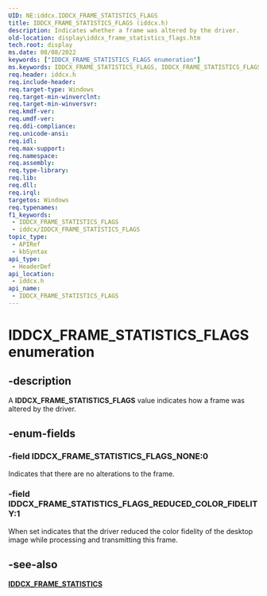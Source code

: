 ```yaml
---
UID: NE:iddcx.IDDCX_FRAME_STATISTICS_FLAGS
title: IDDCX_FRAME_STATISTICS_FLAGS (iddcx.h)
description: Indicates whether a frame was altered by the driver.
old-location: display\iddcx_frame_statistics_flags.htm
tech.root: display
ms.date: 08/08/2022
keywords: ["IDDCX_FRAME_STATISTICS_FLAGS enumeration"]
ms.keywords: IDDCX_FRAME_STATISTICS_FLAGS, IDDCX_FRAME_STATISTICS_FLAGS enumeration [Display Devices], IDDCX_FRAME_STATISTICS_FLAGS_NONE, IDDCX_FRAME_STATISTICS_FLAGS_REDUCED_COLOR_FIDELITY, display.iddcx_frame_statistics_flags, iddcx/IDDCX_FRAME_STATISTICS_FLAGS, iddcx/IDDCX_FRAME_STATISTICS_FLAGS_NONE, iddcx/IDDCX_FRAME_STATISTICS_FLAGS_REDUCED_COLOR_FIDELITY
req.header: iddcx.h
req.include-header: 
req.target-type: Windows
req.target-min-winverclnt: 
req.target-min-winversvr: 
req.kmdf-ver: 
req.umdf-ver: 
req.ddi-compliance: 
req.unicode-ansi: 
req.idl: 
req.max-support: 
req.namespace: 
req.assembly: 
req.type-library: 
req.lib: 
req.dll: 
req.irql: 
targetos: Windows
req.typenames: 
f1_keywords:
 - IDDCX_FRAME_STATISTICS_FLAGS
 - iddcx/IDDCX_FRAME_STATISTICS_FLAGS
topic_type:
 - APIRef
 - kbSyntax
api_type:
 - HeaderDef
api_location:
 - iddcx.h
api_name:
 - IDDCX_FRAME_STATISTICS_FLAGS
---
```


# IDDCX_FRAME_STATISTICS_FLAGS enumeration

## -description

A **IDDCX_FRAME_STATISTICS_FLAGS** value indicates how a frame was altered by the driver.

## -enum-fields

### -field IDDCX_FRAME_STATISTICS_FLAGS_NONE:0

Indicates that there are no alterations to the frame.

### -field IDDCX_FRAME_STATISTICS_FLAGS_REDUCED_COLOR_FIDELITY:1

When set indicates that the driver reduced the color fidelity of the desktop image while processing and transmitting this frame.

## -see-also

[**IDDCX_FRAME_STATISTICS**](ns-iddcx-iddcx_frame_statistics.md)
